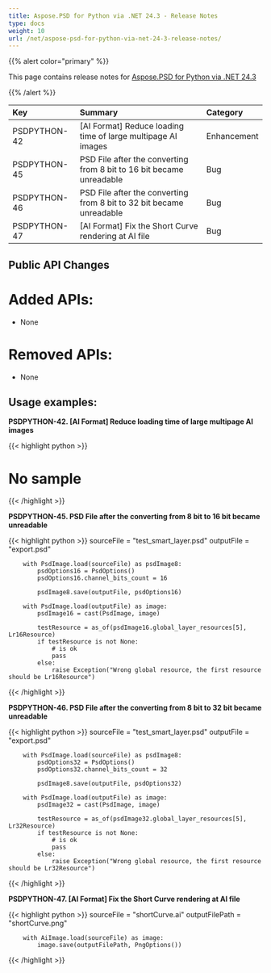 ```yaml
---
title: Aspose.PSD for Python via .NET 24.3 - Release Notes
type: docs
weight: 10
url: /net/aspose-psd-for-python-via-net-24-3-release-notes/
---
```


{{% alert color="primary" %}}

This page contains release notes for [Aspose.PSD for Python via .NET 24.3](https://pypi.org/project/aspose-psd/)

{{% /alert %}}

| **Key**      | **Summary**                                                          | **Category**|
|:-------------|:---------------------------------------------------------------------|:------------|
| PSDPYTHON-42 | [AI Format] Reduce loading time of large multipage AI images         | Enhancement |
| PSDPYTHON-45 | PSD File after the converting from 8 bit to 16 bit became unreadable |     Bug     |
| PSDPYTHON-46 | PSD File after the converting from 8 bit to 32 bit became unreadable |     Bug     |
| PSDPYTHON-47 | [AI Format] Fix the Short Curve rendering at AI file                 |     Bug     |



## **Public API Changes**
# **Added APIs:**
- None

# **Removed APIs:**
- None


## **Usage examples:**

**PSDPYTHON-42. [AI Format] Reduce loading time of large multipage AI images**

{{< highlight python >}}
   # No sample
{{< /highlight >}}

**PSDPYTHON-45. PSD File after the converting from 8 bit to 16 bit became unreadable**

{{< highlight python >}}
        sourceFile = "test_smart_layer.psd"
        outputFile = "export.psd"

        with PsdImage.load(sourceFile) as psdImage8:
            psdOptions16 = PsdOptions()
            psdOptions16.channel_bits_count = 16

            psdImage8.save(outputFile, psdOptions16)

        with PsdImage.load(outputFile) as image:
            psdImage16 = cast(PsdImage, image)

            testResource = as_of(psdImage16.global_layer_resources[5], Lr16Resource)
            if testResource is not None:
                # is ok
                pass
            else:
                raise Exception("Wrong global resource, the first resource should be Lr16Resource")
{{< /highlight >}}

**PSDPYTHON-46. PSD File after the converting from 8 bit to 32 bit became unreadable**


{{< highlight python >}}
        sourceFile = "test_smart_layer.psd"
        outputFile = "export.psd"

        with PsdImage.load(sourceFile) as psdImage8:
            psdOptions32 = PsdOptions()
            psdOptions32.channel_bits_count = 32

            psdImage8.save(outputFile, psdOptions32)

        with PsdImage.load(outputFile) as image:
            psdImage32 = cast(PsdImage, image)

            testResource = as_of(psdImage32.global_layer_resources[5], Lr32Resource)
            if testResource is not None:
                # is ok
                pass
            else:
                raise Exception("Wrong global resource, the first resource should be Lr32Resource")
{{< /highlight >}}

**PSDPYTHON-47. [AI Format] Fix the Short Curve rendering at AI file**

{{< highlight python >}}
        sourceFile = "shortCurve.ai"
        outputFilePath = "shortCurve.png"

        with AiImage.load(sourceFile) as image:
            image.save(outputFilePath, PngOptions())
{{< /highlight >}}